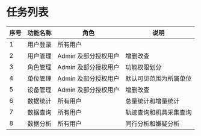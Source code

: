 # 任务列表

| 序号   | 功能名称 | 角色            | 说明          |
| ---- | ---- | ------------- | ----------- |
| 1    | 用户登录 | 所有用户          |             |
| 2    | 用户管理 | Admin 及部分授权用户 | 增删改查        |
| 3    | 角色管理 | Admin 及部分授权用户 | 功能权限划分      |
| 4    | 单位管理 | Admin 及部分授权用户 | 默认可见范围为所属单位 |
| 5    | 设备管理 | Admin 及部分授权用户 | 增删改查        |
| 6    | 数据统计 | 所有用户          | 总量统计和增量统计   |
| 7    | 数据查询 | 所有用户          | 轨迹查询和机具采集查询 |
| 8    | 数据分析 | 所有用户          | 同行分析和嫌疑分析   |

